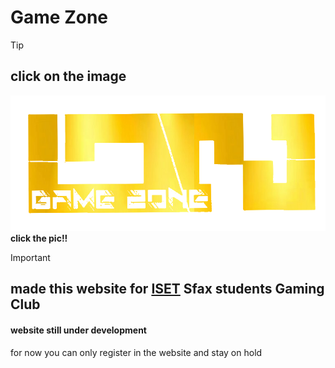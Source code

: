 # Game Zone
>[!TIP]
> ## click on the image
><a href="https://GZ-Game-Zone-GZ.vercel.app"><img src="logo.png"></a>
>**click the pic!!**
>

>[!IMPORTANT]
> ## made this website for <a href="https://isetsf.rnu.tn/">ISET</a> Sfax students **Gaming Club**

#### website still under development 
<img src="" align="left" width="30%">
for now you can only register in the website and stay on hold
